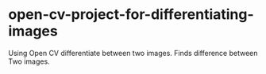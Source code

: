 # open-cv-project-for-differentiating-images
Using Open CV differentiate between two images. Finds difference between Two images.
